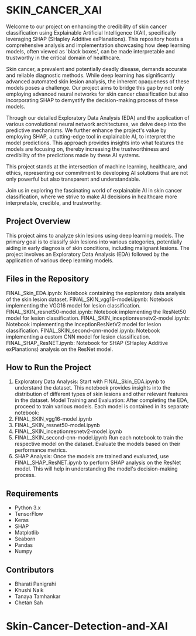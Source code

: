 # SKIN_CANCER_XAI
Welcome to our project on enhancing the credibility of skin cancer classification using Explainable Artificial Intelligence (XAI), specifically leveraging SHAP (SHapley Additive exPlanations). This repository hosts a comprehensive analysis and implementation showcasing how deep learning models, often viewed as 'black boxes', can be made interpretable and trustworthy in the critical domain of healthcare.

Skin cancer, a prevalent and potentially deadly disease, demands accurate and reliable diagnostic methods. While deep learning has significantly advanced automated skin lesion analysis, the inherent opaqueness of these models poses a challenge. Our project aims to bridge this gap by not only employing advanced neural networks for skin cancer classification but also incorporating SHAP to demystify the decision-making process of these models.

Through our detailed Exploratory Data Analysis (EDA) and the application of various convolutional neural network architectures, we delve deep into the predictive mechanisms. We further enhance the project's value by employing SHAP, a cutting-edge tool in explainable AI, to interpret the model predictions. This approach provides insights into what features the models are focusing on, thereby increasing the trustworthiness and credibility of the predictions made by these AI systems.

This project stands at the intersection of machine learning, healthcare, and ethics, representing our commitment to developing AI solutions that are not only powerful but also transparent and understandable.

Join us in exploring the fascinating world of explainable AI in skin cancer classification, where we strive to make AI decisions in healthcare more interpretable, credible, and trustworthy.

## Project Overview
This project aims to analyze skin lesions using deep learning models. The primary goal is to classify skin lesions into various categories, potentially aiding in early diagnosis of skin conditions, including malignant lesions. The project involves an Exploratory Data Analysis (EDA) followed by the application of various deep learning models.

## Files in the Repository
FINAL_Skin_EDA.ipynb: Notebook containing the exploratory data analysis of the skin lesion dataset.
FINAL_SKIN_vgg16-model.ipynb: Notebook implementing the VGG16 model for lesion classification.
FINAL_SKIN_resnet50-model.ipynb: Notebook implementing the ResNet50 model for lesion classification.
FINAL_SKIN_inceptionresnetv2-model.ipynb: Notebook implementing the InceptionResNetV2 model for lesion classification.
FINAL_SKIN_second-cnn-model.ipynb: Notebook implementing a custom CNN model for lesion classification.
FINAL_SHAP_ResNET.ipynb: Notebook for SHAP (SHapley Additive exPlanations) analysis on the ResNet model.

## How to Run the Project
1. Exploratory Data Analysis: Start with FINAL_Skin_EDA.ipynb to understand the dataset. This notebook provides insights into the distribution of different types of skin lesions and other relevant features in the dataset.
Model Training and Evaluation:
After completing the EDA, proceed to train various models. Each model is contained in its separate notebook:
2. FINAL_SKIN_vgg16-model.ipynb
3. FINAL_SKIN_resnet50-model.ipynb
4. FINAL_SKIN_inceptionresnetv2-model.ipynb
5. FINAL_SKIN_second-cnn-model.ipynb
Run each notebook to train the respective model on the dataset. Evaluate the models based on their performance metrics.
6. SHAP Analysis:
Once the models are trained and evaluated, use FINAL_SHAP_ResNET.ipynb to perform SHAP analysis on the ResNet model. This will help in understanding the model's decision-making process.

## Requirements
* Python 3.x
* TensorFlow
* Keras
* SHAP
* Matplotlib
* Seaborn
* Pandas
* Numpy

## Contributors
* Bharati Panigrahi
* Khushi Naik
* Tanaya Tamhankar
* Chetan Sah
# Skin-Cancer-Detection-and-XAI
